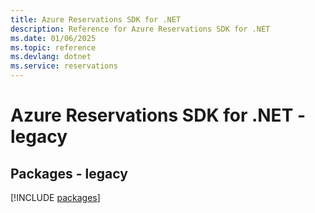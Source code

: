 ```yaml
---
title: Azure Reservations SDK for .NET
description: Reference for Azure Reservations SDK for .NET
ms.date: 01/06/2025
ms.topic: reference
ms.devlang: dotnet
ms.service: reservations
---
```

# Azure Reservations SDK for .NET - legacy
## Packages - legacy
[!INCLUDE [packages](reservations-index.md)]